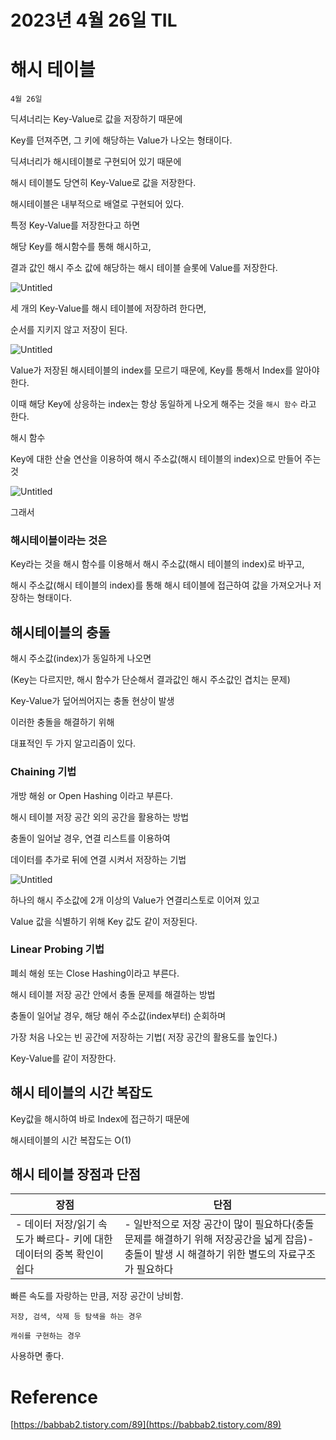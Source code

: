 # 2023년 4월 26일 TIL

# 해시 테이블

`4월 26일`

딕셔너리는 Key-Value로 값을 저장하기 때문에

Key를 던져주면, 그 키에 해당하는 Value가 나오는 형태이다.

딕셔너리가 해시테이블로 구현되어 있기 때문에

해시 테이블도 당연히 Key-Value로 값을 저장한다.

해시테이블은 내부적으로 배열로 구현되어 있다.

특정 Key-Value를 저장한다고 하면

해당 Key를 해시함수를 통해 해시하고,

 결과 값인 해시 주소 값에 해당하는 해시 테이블 슬롯에 Value를 저장한다.

![Untitled](https://s3-us-west-2.amazonaws.com/secure.notion-static.com/a341c92b-6d84-4e24-b657-ed0d6df96d40/Untitled.png)

세 개의 Key-Value를 해시 테이블에 저장하려 한다면,

순서를 지키지 않고 저장이 된다.

![Untitled](https://s3-us-west-2.amazonaws.com/secure.notion-static.com/611ad81e-567c-40ea-a7c5-31e00856a99a/Untitled.png)

Value가 저장된 해시테이블의 index를 모르기 때문에, Key를 통해서 Index를 알아야 한다.

이때 해당 Key에 상응하는 index는 항상 동일하게 나오게 해주는 것을 `해시 함수` 라고 한다.

해시 함수 

Key에 대한 산술 연산을 이용하여 해시 주소값(해시 테이블의 index)으로 만들어 주는 것

![Untitled](https://s3-us-west-2.amazonaws.com/secure.notion-static.com/278c0e8b-e2e8-4e81-8bf2-962f39452966/Untitled.png)

그래서 

### 해시테이블이라는 것은

Key라는 것을 해시 함수를 이용해서 해시 주소값(해시 테이블의 index)로 바꾸고,

해시 주소값(해시 테이블의 index)를 통해 해시 테이블에 접근하여 값을 가져오거나 저장하는 형태이다.

## 해시테이블의 충돌

해시 주소값(index)가 동일하게 나오면

(Key는 다르지만, 해시 함수가 단순해서 결과값인 해시 주소값인 겹치는 문제)

Key-Value가 덮어씌어지는 충돌 현상이 발생

이러한 충돌을 해결하기 위해

대표적인 두 가지 알고리즘이 있다.

### Chaining 기법

개방 해슁 or Open Hashing 이라고 부른다.

해시 테이블 저장 공간 외의 공간을 활용하는 방법

충돌이 일어날 경우, 연결 리스트를 이용하여 

데이터를 추가로 뒤에 연결 시켜서 저장하는 기법

![Untitled](https://s3-us-west-2.amazonaws.com/secure.notion-static.com/7ad5d482-0bee-4b97-ad33-44abb24d9467/Untitled.png)

하나의 해시 주소값에 2개 이상의 Value가 연결리스토로 이어져 있고

Value 값을 식별하기 위해 Key 값도 같이 저장된다.

### Linear Probing 기법

폐쇠 해슁 또는 Close Hashing이라고 부른다.

해시 테이블 저장 공간 안에서 충돌 문제를 해결하는 방법

충돌이 일어날 경우, 해당 해쉬 주소값(index부터) 순회하며

가장 처음 나오는 빈 공간에 저장하는 기법( 저장 공간의 활용도를 높인다.)

Key-Value를 같이 저장한다.

## 해시 테이블의 시간 복잡도

Key값을 해시하여 바로 Index에 접근하기 때문에

해시테이블의 시간 복잡도는 O(1)

## 해시 테이블 장점과 단점

| 장점 | 단점 |
| --- | --- |
| - 데이터 저장/읽기 속도가 빠르다- 키에 대한 데이터의 중복 확인이 쉽다 | - 일반적으로 저장 공간이 많이 필요하다(충돌 문제를 해결하기 위해 저장공간을 넓게 잡음)- 충돌이 발생 시 해결하기 위한 별도의 자료구조가 필요하다 |

빠른 속도를 자랑하는 만큼, 저장 공간이 낭비함.

`저장, 검색, 삭제 등 탐색을 하는 경우`

`캐쉬를 구현하는 경우`

사용하면 좋다.

# Reference

[https://babbab2.tistory.com/89](https://babbab2.tistory.com/89)
